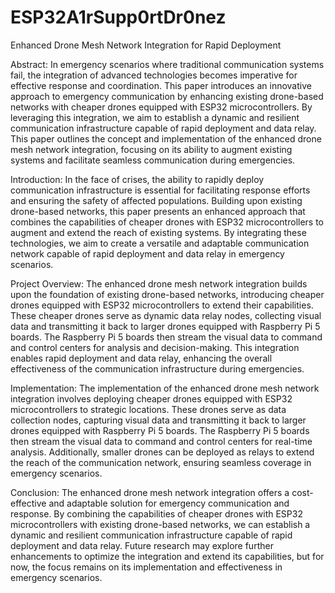 # ESP32A1rSupp0rtDr0nez
Enhanced Drone Mesh Network Integration for Rapid Deployment

Abstract:
In emergency scenarios where traditional communication systems fail, the integration of advanced technologies becomes imperative for effective response and coordination. This paper introduces an innovative approach to emergency communication by enhancing existing drone-based networks with cheaper drones equipped with ESP32 microcontrollers. By leveraging this integration, we aim to establish a dynamic and resilient communication infrastructure capable of rapid deployment and data relay. This paper outlines the concept and implementation of the enhanced drone mesh network integration, focusing on its ability to augment existing systems and facilitate seamless communication during emergencies.

Introduction:
In the face of crises, the ability to rapidly deploy communication infrastructure is essential for facilitating response efforts and ensuring the safety of affected populations. Building upon existing drone-based networks, this paper presents an enhanced approach that combines the capabilities of cheaper drones with ESP32 microcontrollers to augment and extend the reach of existing systems. By integrating these technologies, we aim to create a versatile and adaptable communication network capable of rapid deployment and data relay in emergency scenarios.

Project Overview:
The enhanced drone mesh network integration builds upon the foundation of existing drone-based networks, introducing cheaper drones equipped with ESP32 microcontrollers to extend their capabilities. These cheaper drones serve as dynamic data relay nodes, collecting visual data and transmitting it back to larger drones equipped with Raspberry Pi 5 boards. The Raspberry Pi 5 boards then stream the visual data to command and control centers for analysis and decision-making. This integration enables rapid deployment and data relay, enhancing the overall effectiveness of the communication infrastructure during emergencies.

Implementation:
The implementation of the enhanced drone mesh network integration involves deploying cheaper drones equipped with ESP32 microcontrollers to strategic locations. These drones serve as data collection nodes, capturing visual data and transmitting it back to larger drones equipped with Raspberry Pi 5 boards. The Raspberry Pi 5 boards then stream the visual data to command and control centers for real-time analysis. Additionally, smaller drones can be deployed as relays to extend the reach of the communication network, ensuring seamless coverage in emergency scenarios.

Conclusion:
The enhanced drone mesh network integration offers a cost-effective and adaptable solution for emergency communication and response. By combining the capabilities of cheaper drones with ESP32 microcontrollers with existing drone-based networks, we can establish a dynamic and resilient communication infrastructure capable of rapid deployment and data relay. Future research may explore further enhancements to optimize the integration and extend its capabilities, but for now, the focus remains on its implementation and effectiveness in emergency scenarios.
